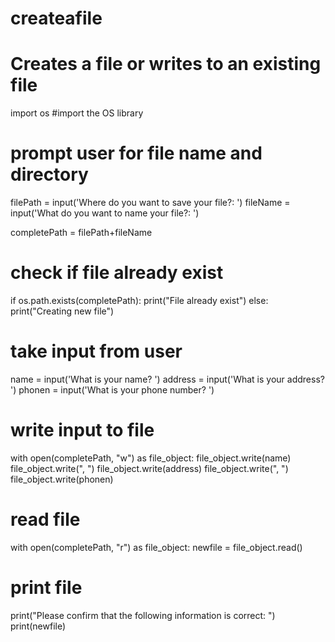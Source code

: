 # createafile
# Creates a file or writes to an existing file

import os #import the OS library

# prompt user for file name and directory

filePath = input('Where do you want to save your file?: ') 
fileName = input('What do you want to name your file?: ')


completePath = filePath+fileName

# check if file already exist

if os.path.exists(completePath): 
    print("File already exist")
else:
    print("Creating new file")

# take input from user

name = input('What is your name? ')
address = input('What is your address? ')
phonen = input('What is your phone number? ')

# write input to file

with open(completePath, "w") as file_object:
    file_object.write(name)
    file_object.write(", ")
    file_object.write(address)
    file_object.write(", ")
    file_object.write(phonen)
   
# read file

with open(completePath, "r") as file_object:
    newfile = file_object.read()
    
# print file

print("Please confirm that the following information is correct: ")
print(newfile)
